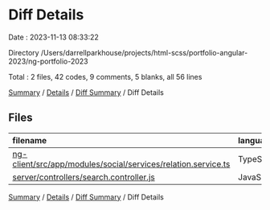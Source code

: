 # Diff Details

Date : 2023-11-13 08:33:22

Directory /Users/darrellparkhouse/projects/html-scss/portfolio-angular-2023/ng-portfolio-2023

Total : 2 files,  42 codes, 9 comments, 5 blanks, all 56 lines

[Summary](results.md) / [Details](details.md) / [Diff Summary](diff.md) / Diff Details

## Files
| filename | language | code | comment | blank | total |
| :--- | :--- | ---: | ---: | ---: | ---: |
| [ng-client/src/app/modules/social/services/relation.service.ts](/ng-client/src/app/modules/social/services/relation.service.ts) | TypeScript | 42 | 3 | 5 | 50 |
| [server/controllers/search.controller.js](/server/controllers/search.controller.js) | JavaScript | 0 | 6 | 0 | 6 |

[Summary](results.md) / [Details](details.md) / [Diff Summary](diff.md) / Diff Details